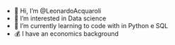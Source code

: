 - 👋 Hi, I’m @LeonardoAcquaroli
- 👀 I’m interested in Data science
- 🌱 I’m currently learning to code with in Python e SQL
- 💰 I have an economics background

<!---
LeonardoAcquaroli/LeonardoAcquaroli is a ✨ special ✨ repository because its `README.md` (this file) appears on your GitHub profile.
You can click the Preview link to take a look at your changes.
--->
